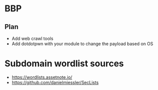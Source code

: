 # BBP
## Plan
+ Add web crawl tools
+ Add dotdotpwn with your module to change the payload based on OS

# Subdomain wordlist sources
+ https://wordlists.assetnote.io/
+ https://github.com/danielmiessler/SecLists
